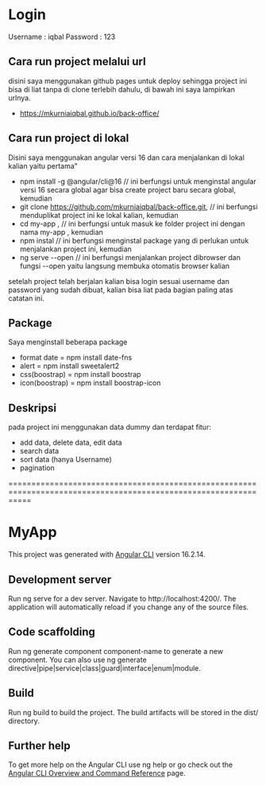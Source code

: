 # Login
Username : iqbal
Password : 123

## Cara run project melalui url
disini saya menggunakan github pages untuk deploy sehingga project ini bisa di liat tanpa di clone terlebih dahulu, di bawah ini saya lampirkan urlnya.
- https://mkurniaiqbal.github.io/back-office/

## Cara run project di lokal
Disini saya menggunakan angular versi 16
dan cara menjalankan di lokal kalian yaitu pertama"
- npm install -g @angular/cli@16 // ini berfungsi untuk menginstal angular versi 16 secara global agar bisa create project baru secara global, kemudian
- git clone https://github.com/mkurniaiqbal/back-office.git, // ini berfungsi menduplikat project ini ke lokal kalian, kemudian
- cd my-app , // ini berfungsi untuk masuk ke folder project ini dengan nama my-app , kemudian
- npm instal // ini berfungsi menginstal package yang di perlukan untuk menjalankan project ini, kemudian
- ng serve --open // ini berfungsi menjalankan project dibrowser dan fungsi --open yaitu langsung membuka otomatis browser kalian
  
setelah project telah berjalan kalian bisa login sesuai username dan password yang sudah dibuat, kalian bisa liat pada bagian paling atas catatan ini.

## Package
Saya menginstall beberapa package
 - format date = npm install date-fns
 - alert = npm install sweetalert2
 - css(boostrap) = npm install boostrap
 - icon(boostrap) = npm install boostrap-icon

## Deskripsi
pada project ini menggunakan data dummy dan terdapat fitur:
 - add data, delete data, edit data
 - search data
 - sort data (hanya Username)
 - pagination

=================================================================================================================

# MyApp

This project was generated with [Angular CLI](https://github.com/angular/angular-cli) version 16.2.14.

## Development server

Run ng serve for a dev server. Navigate to http://localhost:4200/. The application will automatically reload if you change any of the source files.

## Code scaffolding

Run ng generate component component-name to generate a new component. You can also use ng generate directive|pipe|service|class|guard|interface|enum|module.

## Build

Run ng build to build the project. The build artifacts will be stored in the dist/ directory.

## Further help

To get more help on the Angular CLI use ng help or go check out the [Angular CLI Overview and Command Reference](https://angular.io/cli) page.
